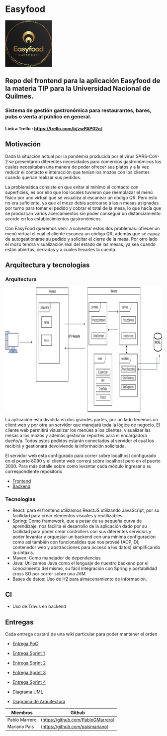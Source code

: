 # Easyfood

<img src="images/EasyFoodOriginal.png" width="150" height="150" alt="logo">

## Repo del frontend para la aplicación Easyfood de la materia TIP para la Universidad Nacional de Quilmes.

### Sistema de gestión gastronómica para restaurantes, bares, pubs o venta al público en general.

#### Link a Trello : https://trello.com/b/zwPAP02o/


## Motivación

Dada la situación actual por la pandemia producida por el virus SARS-CoV-2 se presentaron diferentes necesidades para comercios gastronómicos los cuales necesitaban una manera de poder ofrecer sus platos y a la vez reducir el contacto e interacción que tenían los mozos con los clientes cuando querían realizar sus pedidos.

La problemática consiste en que evitar al mínimo el contacto con superficies, es por ello que los locales tuvieron que reemplazar el menú físico por uno virtual que se visualiza al escanear un código QR. Pero esto no era suficiente, ya que el mozo debía acercarse a las n mesas asignadas por turno para tomar el pedido y cobrar el total de la mesa, lo que hacía que se produzcan varios acercamientos sin poder conseguir un distanciamiento acorde en los establecimientos gastronómicos.

Con EasyFood queremos venir a solventar estos dos problemas: ofrecer un menú virtual el cual el cliente escanea un código QR, además que se capaz de autogestionarse su pedido y solicitar el cierre de la mesa.
Por otro lado el mozo tendrá visualización real del estado de las mesas, ya sea cuando están abiertas, cerradas y a cuales llevarles la cuenta.


## Arquitectura y tecnologías

### Arquitectura

<img src="images/Arquitectura.png" width="1200" height="400" alt="arquitectura">

La aplicación está dividida en dos grandes partes, por un lado tenemos un client web y por otra un servidor que manejará toda la lógica de negocio.
El cliente web permitirá visualizar los menúes a los clientes, visualizar las mesas a los mozos y además gestionar reportes para el encargado/a dueño/a. Todos estos pedidos estarán conectados al servidor el cual los recibirá y gestionará devolviendo la información solicitada.

El servidor web esta configurado para correr sobre localhost configurado en el puerto 8090 y el cliente web correrá sobre localhost pero en el puerto 3000. Para más detalle sobre como levantar cada módulo ingresar a su correspondiente repositorio
- [Frontend](https://github.com/Grupo5-TIP/frontend)
- [Backend](https://github.com/Grupo5-TIP/backend)

### Tecnologias

- React: para el frontend utilizamos ReactJS utilizando JavaScript, por su facilidad para crear elementos visuales y reutilizables.
- Spring: Como framework, que a pesar de su pequeña curva de aprendizaje, nos facilita el desarrollo de la aplicación dado por su facilidad para poder crear controllers con sus diferentes servicios y poder levantar y orquestar un backend con una mínima configuración como asi también con funcionalides que nos proveé (AOP, DI, contenedor web y abstracciones para acceso a los datos) simplificando la sintáxis.
- Maven: Como manejador de dependencias
- Java: Utilizamos Java como el lenguaje de nuestro backend por el conocimiento del mismo, su fácil integración con Spring y portabilidad cross SO por correr sobre una JVM.
- Bases de datos: Uso de H2 para almacenamiento de información.



## CI

- Uso de Travis en backend


## Entregas

Cada entrega costará de una wiki particular para poder mantener el orden

- [Entrega PoC](https://github.com/Grupo5-TIP/documentacion/wiki/Entrega-PoC)

- [Entrega Sprint 1](https://github.com/Grupo5-TIP/documentacion/wiki/Entrega-Sprint-1)

- [Entrega Sprint 2](https://github.com/Grupo5-TIP/documentacion/wiki/Entrega-Sprint-2)

- [Entrega Sprint 3](https://github.com/Grupo5-TIP/documentacion/wiki/Entrega-Sprint-3)

- [Entrega Sprint 4](https://github.com/Grupo5-TIP/documentacion/wiki/Entrega-Sprint-4)

- [Diagrama UML](https://github.com/Grupo5-TIP/documentacion/wiki/Diagrama-UML)

- [Diagrama de Arquitectura](https://github.com/Grupo5-TIP/documentacion/wiki/Diagrama-de-arquitectura)


| Miembros            | Github |
|---------------------|--------|
| Pablo Marrero       | (https://github.com/PabloGMarrero)       |
| Mariano Pais | (https://github.com/paismariano)       |
